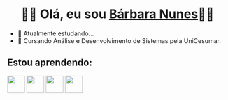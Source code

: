 <h1 align="center"><strong>🖖🏽 Olá, eu sou <a href="https://www.linkedin.com/in/bárbara-nunes-a02213233/" >Bárbara Nunes</a>🖖🏽</strong></h1>

- 🔭 Atualmente estudando...
- 🌱 Cursando Análise e Desenvolvimento de Sistemas pela UniCesumar.


## Estou aprendendo:

 <img src="https://cdn.jsdelivr.net/gh/devicons/devicon/icons/linux/linux-original.svg" width="40" height="40"/>  <img src="https://cdn.jsdelivr.net/gh/devicons/devicon/icons/git/git-original.svg" width="40" height="40"/>  <img src="https://cdn.jsdelivr.net/gh/devicons/devicon/icons/postgresql/postgresql-original.svg" width="40" height="40"/>   <img src="https://cdn.jsdelivr.net/gh/devicons/devicon/icons/python/python-original.svg" width="40" height="40"/>
          
          
          
          
